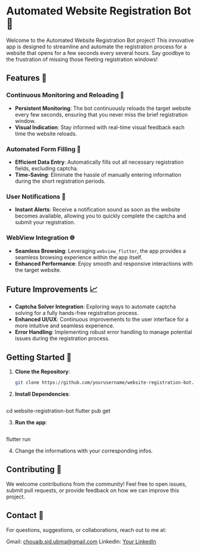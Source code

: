 # Automated Website Registration Bot 🚀

Welcome to the Automated Website Registration Bot project! This innovative app is designed to streamline and automate the registration process for a website that opens for a few seconds every several hours. Say goodbye to the frustration of missing those fleeting registration windows!

## Features 🌟

### Continuous Monitoring and Reloading 🔄
- **Persistent Monitoring**: The bot continuously reloads the target website every few seconds, ensuring that you never miss the brief registration window.
- **Visual Indication**: Stay informed with real-time visual feedback each time the website reloads.

### Automated Form Filling 📝
- **Efficient Data Entry**: Automatically fills out all necessary registration fields, excluding captcha.
- **Time-Saving**: Eliminate the hassle of manually entering information during the short registration periods.

### User Notifications 🔔
- **Instant Alerts**: Receive a notification sound as soon as the website becomes available, allowing you to quickly complete the captcha and submit your registration.

### WebView Integration 🌐
- **Seamless Browsing**: Leveraging `webview_flutter`, the app provides a seamless browsing experience within the app itself.
- **Enhanced Performance**: Enjoy smooth and responsive interactions with the target website.

## Future Improvements 📈
- **Captcha Solver Integration**: Exploring ways to automate captcha solving for a fully hands-free registration process.
- **Enhanced UI/UX**: Continuous improvements to the user interface for a more intuitive and seamless experience.
- **Error Handling**: Implementing robust error handling to manage potential issues during the registration process.

## Getting Started 🚀

1. **Clone the Repository**: 
   ```bash
   git clone https://github.com/yourusername/website-registration-bot.git

2. **Install Dependencies**: 
   ```bash
cd website-registration-bot
flutter pub get

3. **Run the app**: 
   ```bash
flutter run

4. Change the informations with your corresponding infos.

## Contributing 🤝
We welcome contributions from the community! Feel free to open issues, submit pull requests, or provide feedback on how we can improve this project.

## Contact 📧
For questions, suggestions, or collaborations, reach out to me at:

Gmail: chouaib.sid.ubma@gmail.com
LinkedIn: [Your LinkedIn](https://www.linkedin.com/in/chouaib-sid/)

